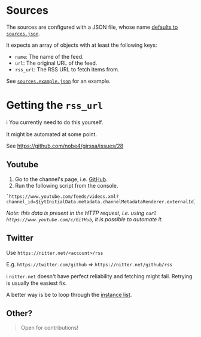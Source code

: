 # Sources

The sources are configured with a JSON file, whose name [defaults to `sources.json`](../action.yml).

It expects an array of objects with at least the following keys:

- `name`: The name of the feed.
- `url`: The original URL of the feed.
- `rss_url`: The RSS URL to fetch items from.

See [`sources.example.json`](./sources.example.json) for an example.

# Getting the `rss_url`

:information_source: You currently need to do this yourself.

It might be automated at some point.

See https://github.com/nobe4/girssa/issues/28

## Youtube

1. Go to the channel's page, i.e. [GitHub](https://www.youtube.com/c/GitHub).
2. Run the following script from the console.

```
`https://www.youtube.com/feeds/videos.xml?channel_id=${ytInitialData.metadata.channelMetadataRenderer.externalId}`
```

_Note: this data is present in the HTTP request, i.e. using `curl https://www.youtube.com/c/GitHub`, it is possible to automate it._

## Twitter

Use `https://nitter.net/<account>/rss`

E.g.
`https://twitter.com/github` => `https://nitter.net/github/rss`

:information_source: `nitter.net` doesn't have perfect reliability and fetching might fail.
Retrying is usually the easiest fix.

A better way is be to loop through the [instance list](https://github.com/zedeus/nitter/wiki/Instances).

## Other?

> Open for contributions!
